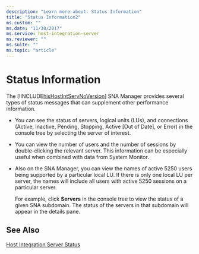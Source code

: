 ```yaml
---
description: "Learn more about: Status Information"
title: "Status Information2"
ms.custom: ""
ms.date: "11/30/2017"
ms.service: host-integration-server
ms.reviewer: ""
ms.suite: ""
ms.topic: "article"
---
```

# Status Information
The [!INCLUDE[hisHostIntServNoVersion](../includes/hishostintservnoversion-md.md)] SNA Manager provides several types of status messages that can supplement other performance information.  
  
- You can see the status of servers, logical units (LUs), and connections (Active, Inactive, Pending, Stopping, Active [Out of Date], or Error) in the console tree by selecting the server of interest.  
  
- You can view the number of users and the number of sessions by double-clicking the relevant server. This information can be especially useful when combined with data from System Monitor.  
  
- Also on the SNA Manager, you can view the names of active 5250 users being supported by a particular local LU. If there is only one local LU per server, the names will include all users with active 5250 sessions on a particular server.  
  
  For example, click **Servers** in the console tree to view the status of a given SNA subdomain. The status of the servers in that subdomain will appear in the details pane.  
  
## See Also  
 [Host Integration Server Status](../core/host-integration-server-status1.md)
